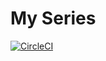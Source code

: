 # My Series

[![CircleCI](https://circleci.com/gh/felipepedroso/my-series.svg?style=svg)](https://circleci.com/gh/felipepedroso/my-series)
